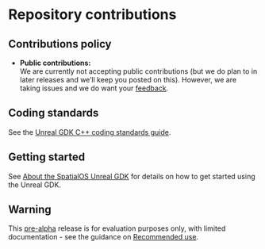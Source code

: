 # Repository contributions

## Contributions policy

* **Public contributions:** <br/>
We are currently not accepting public contributions (but we do plan to in 
later releases and we’ll keep you posted on this). However, we are taking issues and we do want your 
[feedback](../README.md#give-us-feedback).

## Coding standards
See the [Unreal GDK C++ coding standards guide](../docs/contributions/unreal-gdk-coding-standards.md).

## Getting started
See [About the SpatialOS Unreal GDK](../docs/README.md) for
 details on how to get started using the Unreal GDK.

## Warning
This [pre-alpha](https://docs.improbable.io/reference/latest/shared/release-policy#maturity-stages) release is for evaluation purposes only, with limited documentation -
 see the guidance on
  [Recommended use](../README.md#recommended-use).